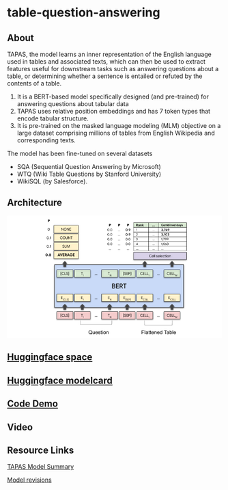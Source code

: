 # table-question-answering

## About 

TAPAS, the model learns an inner representation of the English language used in tables and associated texts, which can then be used to extract features useful for downstream tasks such as answering questions about a table, or determining whether a sentence is entailed or refuted by the contents of a table.

1. It is a BERT-based model specifically designed (and pre-trained) for answering questions about tabular data
2. TAPAS uses relative position embeddings and has 7 token types that encode tabular structure.
3. It is pre-trained on the masked language modeling (MLM) objective on a large dataset comprising millions of tables from English Wikipedia and corresponding texts.


The model has been fine-tuned on several datasets
* SQA (Sequential Question Answering by Microsoft)
* WTQ (Wiki Table Questions by Stanford University)
* WikiSQL (by Salesforce).

## Architecture

![alt text](https://github.com/muthusm/table-question-answering/blob/main/tapas_architecture.png)

## [Huggingface space](https://huggingface.co/spaces/Meena/table-question-answering-space)

## [Huggingface modelcard](https://huggingface.co/Meena/table-question-answering-tapas)

## [Code Demo](https://github.com/muthusm/table-question-answering/blob/main/2%20Train%20Model.ipynb)

## Video

## Resource Links

[TAPAS Model Summary ](https://huggingface.co/docs/transformers/model_doc/tapas)


[Model revisions](https://huggingface.co/models?search=tapas)



